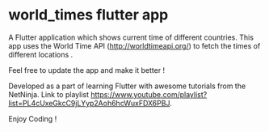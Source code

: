# world_times flutter app

A Flutter application which shows current time of different countries. This app uses the World Time API (http://worldtimeapi.org/) to fetch the times of different locations .

Feel free to update the app and make it better !

Developed as a part of learning Flutter with awesome tutorials from the NetNinja. Link to playlist https://www.youtube.com/playlist?list=PL4cUxeGkcC9jLYyp2Aoh6hcWuxFDX6PBJ.

Enjoy Coding !
